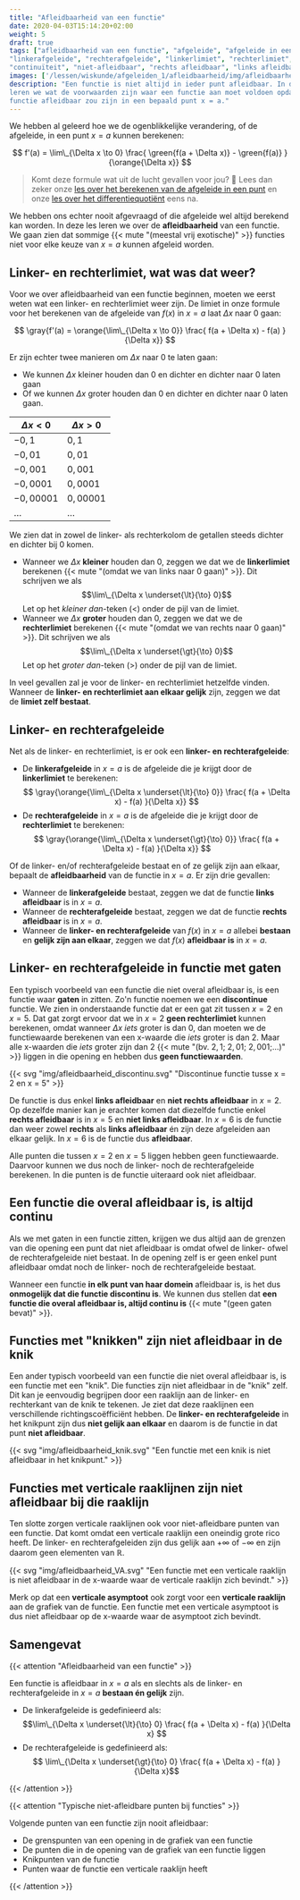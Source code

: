 ```yaml
---
title: "Afleidbaarheid van een functie"
date: 2020-04-03T15:14:20+02:00
weight: 5
draft: true
tags: ["afleidbaarheid van een functie", "afgeleide", "afgeleide in een punt",
"linkerafgeleide", "rechterafgeleide", "linkerlimiet", "rechterlimiet",
"continuïteit", "niet-afleidbaar", "rechts afleidbaar", "links afleidbaar"]
images: ['/lessen/wiskunde/afgeleiden_1/afleidbaarheid/img/afleidbaarheid_discontinu.png', '/lessen/wiskunde/afgeleiden_1/afleidbaarheid/img/afleidbaarheid_knik.png', '/lessen/wiskunde/afgeleiden_1/afleidbaarheid/img/afleidbaarheid_VA.png']
description: "Een functie is niet altijd in ieder punt afleidbaar. In deze les
leren we wat de voorwaarden zijn waar een functie aan moet voldoen opdat de
functie afleidbaar zou zijn in een bepaald punt x = a."
---
```


We hebben al geleerd hoe we de ogenblikkelijke verandering, of de afgeleide, in
een punt $x = a$ kunnen berekenen:

$$ f'(a) = \lim\_{\Delta x \to 0} \frac{ \green{f(a + \Delta x)} - \green{f(a)} }{\orange{\Delta x}} $$

> Komt deze formule wat uit de lucht gevallen voor jou? 🤨 Lees dan zeker onze
> [les over het berekenen van de afgeleide in een punt](../afgeleide) en onze
> [les over het differentiequotiënt](../differentiequotient) eens na.

We hebben ons echter nooit afgevraagd of die afgeleide wel altijd berekend kan
worden. In deze les leren we over de **afleidbaarheid** van een functie. We
gaan zien dat sommige {{< mute "(meestal vrij exotische)" >}} functies niet
voor elke keuze van $x = a$ kunnen afgeleid worden.

## Linker- en rechterlimiet, wat was dat weer?

Voor we over afleidbaarheid van een functie beginnen, moeten we eerst weten wat
een linker- en rechterlimiet weer zijn. De limiet in onze formule voor het
berekenen van de afgeleide van $f(x)$ in $x = a$ laat $\Delta x$ naar $0$ gaan:

$$ \gray{f'(a) = \orange{\lim\_{\Delta x \to 0}} \frac{ f(a + \Delta x) - f(a) }{\Delta x}} $$

Er zijn echter twee manieren om $\Delta x$ naar $0$ te laten gaan:

* We kunnen $\Delta x$ kleiner houden dan $0$ en dichter en dichter naar $0$
  laten gaan
* Of we kunnen $\Delta x$ groter houden dan $0$ en dichter en dichter naar $0$
  laten gaan.

| $\Delta x < 0$   | $\Delta x > 0$   |
| ---------------- | ---------------- |
| $-0{,}1$         | $0{,}1$          |
| $-0{,}01$        | $0{,}01$         |
| $-0{,}001$       | $0{,}001$        |
| $-0{,}0001$      | $0{,}0001$       |
| $-0{,}00001$     | $0{,}00001$      |
| $\ldots$         | $\ldots$         |

We zien dat in zowel de linker- als rechterkolom de getallen steeds dichter en
dichter bij $0$ komen.

* Wanneer we $\Delta x$ **kleiner** houden dan $0$, zeggen we dat we de
  **linkerlimiet** berekenen {{< mute "(omdat we van links naar $0$ gaan)" >}}. Dit
  schrijven we als $$\lim\_{\Delta x \underset{\lt}{\to} 0}$$ Let op het
  *kleiner dan*-teken ($\lt$) onder de pijl van de limiet.
* Wanneer we $\Delta x$ **groter** houden dan $0$, zeggen we dat we de
  **rechterlimiet** berekenen {{< mute "(omdat we van rechts naar $0$ gaan)" >}}. Dit
  schrijven we als $$\lim\_{\Delta x \underset{\gt}{\to} 0}$$ Let op het
  *groter dan*-teken ($\gt$) onder de pijl van de limiet.

In veel gevallen zal je voor de linker- en rechterlimiet hetzelfde vinden.
Wanneer de **linker- en rechterlimiet aan elkaar gelijk** zijn, zeggen we dat
de **limiet zelf bestaat**.

## Linker- en rechterafgeleide

Net als de linker- en rechterlimiet, is er ook een **linker- en
rechterafgeleide**:

* De **linkerafgeleide** in $x = a$ is de afgeleide die je krijgt door de **linkerlimiet**
  te berekenen: $$ \gray{\orange{\lim\_{\Delta x \underset{\lt}{\to} 0}} \frac{ f(a + \Delta x) - f(a) }{\Delta x}} $$
* De **rechterafgeleide** in $x = a$ is de afgeleide die je krijgt door de **rechterlimiet**
  te berekenen: $$ \gray{\orange{\lim\_{\Delta x \underset{\gt}{\to} 0}} \frac{ f(a + \Delta x) - f(a) }{\Delta x}} $$

Of de linker- en/of rechterafgeleide bestaat en of ze gelijk zijn aan elkaar,
bepaalt de **afleidbaarheid** van de functie in $x = a$. Er zijn drie gevallen:

* Wanneer de **linkerafgeleide** bestaat, zeggen we dat de functie
  **links afleidbaar** is in $x = a$.
* Wanneer de **rechterafgeleide** bestaat, zeggen we dat de functie
  **rechts afleidbaar** is in $x = a$.
* Wanneer de **linker- en rechterafgeleide** van $f(x)$ in $x = a$ allebei
  **bestaan** en **gelijk zijn aan elkaar**, zeggen we dat $f(x)$ **afleidbaar
  is** in $x = a$.

## Linker- en rechterafgeleide in functie met gaten

Een typisch voorbeeld van een functie die niet overal afleidbaar is, is een
functie waar **gaten** in zitten. Zo'n functie noemen we een **discontinue**
functie. We zien in onderstaande functie dat er een gat zit tussen $x = 2$ en
$x = 5$. Dat gat zorgt ervoor dat we in $x = 2$ **geen rechterlimiet** kunnen
berekenen, omdat wanneer $\Delta x$ *iets* groter is dan $0$, dan moeten we de
functiewaarde berekenen van een x-waarde die *iets* groter is dan $2$. Maar alle
x-waarden die *iets* groter zijn dan $2$
{{< mute "(bv. $2{,}1$; $2{,}01$; $2{,}001$;...)" >}} liggen in die opening en
hebben dus **geen functiewaarden**.

{{< svg "img/afleidbaarheid_discontinu.svg" "Discontinue functie tusse x = 2 en x = 5" >}}

De functie is dus enkel **links afleidbaar** en **niet rechts afleidbaar** in $x
= 2$. Op dezelfde manier kan je erachter komen dat diezelfde functie enkel
**rechts afleidbaar** is in $x = 5$ en **niet links afleidbaar**. In $x = 6$ is
de functie dan weer zowel **rechts** als **links afleidbaar** én zijn deze
afgeleiden aan elkaar gelijk. In $x = 6$ is de functie dus **afleidbaar**.

Alle punten die tussen $x = 2$ en $x = 5$ liggen hebben geen functiewaarde.
Daarvoor kunnen we dus noch de linker- noch de rechterafgeleide berekenen. In
die punten is de functie uiteraard ook niet afleidbaar.

## Een functie die overal afleidbaar is, is altijd continu

Als we met gaten in een functie zitten, krijgen we dus altijd aan de grenzen
van die opening een punt dat niet afleidbaar is omdat ofwel de linker- ofwel de
rechterafgeleide niet bestaat. In de opening zelf is er geen enkel punt
afleidbaar omdat noch de linker- noch de rechterafgeleide bestaat.

Wanneer een functie **in elk punt van haar domein** afleidbaar is, is het dus
**onmogelijk dat die functie discontinu is**. We kunnen dus stellen dat **een
functie die overal afleidbaar is, altijd continu is**
{{< mute "(geen gaten bevat)" >}}.

## Functies met "knikken" zijn niet afleidbaar in de knik

Een ander typisch voorbeeld van een functie die niet overal afleidbaar is, is
een functie met een "knik". Die functies zijn niet afleidbaar in de "knik"
zelf. Dit kan je eenvoudig begrijpen door een raaklijn aan de linker- en
rechterkant van de knik te tekenen. Je ziet dat deze raaklijnen een
verschillende richtingscoëfficiënt hebben. De **linker- en rechterafgeleide**
in het knikpunt zijn dus **niet gelijk aan elkaar** en daarom is de functie in
dat punt **niet afleidbaar**.

{{< svg "img/afleidbaarheid_knik.svg" "Een functie met een knik is niet afleidbaar in het knikpunt." >}} 

## Functies met verticale raaklijnen zijn niet afleidbaar bij die raaklijn

Ten slotte zorgen verticale raaklijnen ook voor niet-afleidbare punten van een
functie. Dat komt omdat een verticale raaklijn een oneindig grote rico heeft.
De linker- en rechterafgeleiden zijn dus gelijk aan $+\infty$ of $-\infty$ en
zijn daarom geen elementen van $\mathbb{R}$.

{{< svg "img/afleidbaarheid_VA.svg" "Een functie met een verticale raaklijn is niet afleidbaar in de x-waarde waar de verticale raaklijn zich bevindt." >}}

Merk op dat een **verticale asymptoot** ook zorgt voor een **verticale
raaklijn** aan de grafiek van de functie. Een functie met een verticale
asymptoot is dus niet afleidbaar op de x-waarde waar de asymptoot zich bevindt.

## Samengevat

{{< attention "Afleidbaarheid van een functie" >}}

Een functie is afleidbaar in $x = a$ als en slechts als de linker- en
rechterafgeleide in $x = a$ **bestaan én gelijk** zijn.

* De linkerafgeleide is gedefinieerd als: $$\lim\_{\Delta x
  \underset{\lt}{\to} 0} \frac{ f(a + \Delta x) - f(a) }{\Delta x} $$
* De rechterafgeleide is gedefinieerd als: $$ \lim\_{\Delta x
  \underset{\gt}{\to} 0} \frac{ f(a + \Delta x) - f(a) }{\Delta x}$$

{{< /attention >}}

{{< attention "Typische niet-afleidbare punten bij functies" >}}

Volgende punten van een functie zijn nooit afleidbaar:

* De grenspunten van een opening in de grafiek van een functie
* De punten die in de opening van de grafiek van een functie liggen
* Knikpunten van de functie
* Punten waar de functie een verticale raaklijn heeft

{{< /attention >}}
